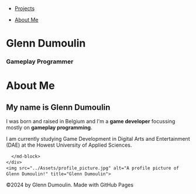 <link href="../style.css" rel="stylesheet"/>
<link href="./about.css" rel="stylesheet"/>
<script type="module" src="https://md-block.verou.me/md-block.js"></script>

<div class="nav-bar">
  <md-block>

- <a href="../">Projects</a>
- <a href="#" class="active">About Me</a>

  </md-block>
</div>

<div class="title">
  <md-block>

# Glenn Dumoulin

<h3>Gameplay Programmer</h3>

  </md-block>
</div>

<div class="content">
  <div class="main">
    <div class="info">
      <md-block>

# About Me

## My name is Glenn Dumoulin

I was born and raised in Belgium and I'm a **game developer** focussing mostly on **gameplay programming**.

I am currently studying Game Development in Digital Arts and Entertainment (DAE) at the Howest University of Applied Sciences.

      </md-block>
    </div>
    <img src="../Assets/profile_picture.jpg" alt="A profile picture of Glenn Dumoulin!" title="Glenn Dumoulin">
  </div>
</div>

<footer>
  <md-block>

©2024 by Glenn Dumoulin. Made with GitHub Pages

  </md-block>
</footer>
